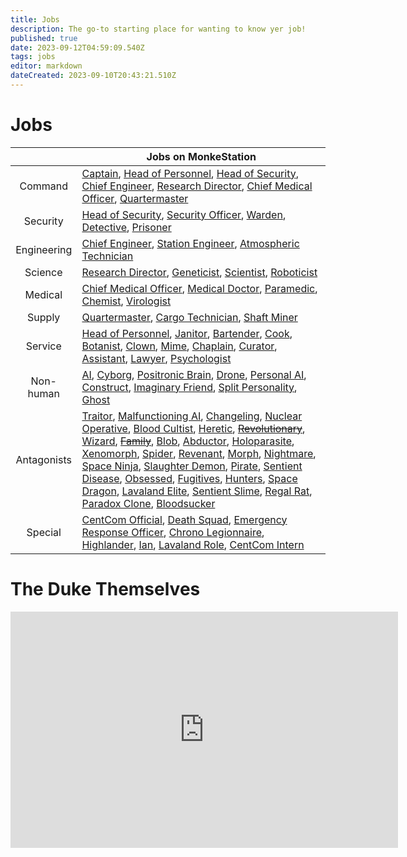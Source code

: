 ```yaml
---
title: Jobs
description: The go-to starting place for wanting to know yer job!
published: true
date: 2023-09-12T04:59:09.540Z
tags: jobs
editor: markdown
dateCreated: 2023-09-10T20:43:21.510Z
---
```


# Jobs

|             | Jobs on MonkeStation|
|:-----------:|---------------------------------------------------------------------------------------------------------------------------------------------------------------------------------------------------------------------------------------------------------------------------------------------------------------------------------------------------------|
|   Command   | [Captain](/jobs/command/captain), [Head of Personnel](/jobs/service/head-of-personnel), [Head of Security](/jobs/security/head-of-security), [Chief Engineer](/jobs/engineering/chief-engineer), [Research Director](/jobs/science/research-director), [Chief Medical Officer](/jobs/medical/chief-medical-officer), [Quartermaster](/jobs/supply/quartermaster)|
|   Security  | [Head of Security](/jobs/security/head-of-security), [Security Officer](/jobs/security/security-officer), [Warden](/jobs/security/warden), [Detective](/jobs/security/detective), [Prisoner](/jobs/security/prisoner) |
| Engineering | [Chief Engineer](/jobs/engineering/chief-engineer), [Station Engineer](/jobs/engineering/station-engineer), [Atmospheric Technician](/jobs/engineering/atmospheric-technician)|
|   Science   | [Research Director](/jobs/science/research-director), [Geneticist](/jobs/science/geneticist), [Scientist](/jobs/science/scientist), [Roboticist](/jobs/science/roboticist)|
|   Medical   | [Chief Medical Officer](/jobs/medical/chief-medical-officer), [Medical Doctor](/jobs/medical/medical-doctor), [Paramedic](/jobs/medical/paramedic), [Chemist](/jobs/medical/chemist), [Virologist](/jobs/medical/virologist) |
|    Supply   | [Quartermaster](/jobs/supply/quartermaster), [Cargo Technician](/jobs/supply/cargo-technician), [Shaft Miner](/jobs/supply/shaft-miner) |
|   Service   | [Head of Personnel](/jobs/service/head-of-personnel), [Janitor](/jobs/service/janitor), [Bartender](/jobs/service/bartender), [Cook](/jobs/service/cook), [Botanist](/jobs/service/botanist), [Clown](/jobs/service/clown), [Mime](/jobs/service/mime), [Chaplain](/jobs/service/chaplain), [Curator](/jobs/service/curator), [Assistant](/jobs/service/assistant), [Lawyer](/jobs/service/lawyer), [Psychologist](/jobs/service/psychologist) |
|  Non-human  | [AI](/jobs/non-human/ai), [Cyborg](/jobs/non-human/cyborg), [Positronic Brain](/jobs/non-human/positronic-brain), [Drone](/jobs/non-human/drone), [Personal AI](/jobs/non-human/pai), [Construct](/jobs/non-human/construct), [Imaginary Friend](/jobs/non-human/imaginary-friend), [Split Personality](/jobs/non-human/split-personality), [Ghost](/jobs/non-human/ghost) |
| Antagonists | [Traitor](/jobs/antagonists/traitor), [Malfunctioning AI](/jobs/non-human/guide-to-malf), [Changeling](/jobs/antagonists/changeling), [Nuclear Operative](/jobs/antagonists/nuke-op), [Blood Cultist](/jobs/antagonists/blood-cultist), [Heretic](/jobs/antagonists/heretic), ~~[Revolutionary](/jobs/antagonists/revolutionary)~~, [Wizard](/jobs/antagonists/wizard), ~~[Family](/jobs/antagonists/Family)~~, [Blob](/jobs/antagonists/blob), [Abductor](/jobs/antagonists/abductor), [Holoparasite](/jobs/antagonists/holoparasite), [Xenomorph](/jobs/antagonists/xenos), [Spider](/jobs/antagonists/spider), [Revenant](/jobs/antagonists/revenant), [Morph](/jobs/antagonists/morph), [Nightmare](/jobs/antagonists/nightmare), [Space Ninja](/jobs/antagonists/space-ninja), [Slaughter Demon](/jobs/antagonists/slaughter-demon), [Pirate](/jobs/antagonists/pirate), [Sentient Disease](/jobs/antagonists/sentient-disease), [Obsessed](/jobs/antagonists/obsessed), [Fugitives](/jobs/antagonists/fugitives), [Hunters](/jobs/antagonists/hunters), [Space Dragon](/jobs/antagonists/space-dragon), [Lavaland Elite](/jobs/antagonists/lavaland-elite), [Sentient Slime](/jobs/antagonists/sentient-slime), [Regal Rat](/jobs/antagonists/regal-rat), [Paradox Clone](/jobs/antagonists/paradox-clone), [Bloodsucker](/jobs/antagonists/bloodsucker) |
|   Special   | [CentCom Official](/jobs/special/centcom-official), [Death Squad](/jobs/special/death-squad), [Emergency Response Officer](/jobs/special/ERT), [Chrono Legionnaire](/jobs/special/chrono-legionnaire), [Highlander](/jobs/special/highlander), [Ian](/jobs/special/Ian), [Lavaland Role](/jobs/special/lavaland-roles), [CentCom Intern](/jobs/special/centcom-intern) |


# The Duke Themselves
<iframe src="https://player.twitch.tv/?channel=thedukeofook&parent=wiki.monkestation.com" frameborder="0" allowfullscreen="true" scrolling="no" height="378" width="620"></iframe>